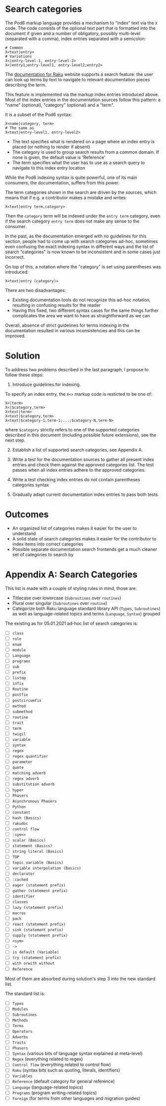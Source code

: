 # Search categories

The Pod6 markup language provides a mechanism to "index" text via the `X` code.
The code consists of the optional text part that is formatted into the document if given
and a number of obligatory, possibly multi-level (separated with a comma),
index entries separated with a semicolon:

```
# Common
X<text|entry>
# Variations
X<|entry-level-1, entry-level-2>
X<|entry1;entry-level1, entry-level2;entry2>
```

The [documentation for Raku](https://docs.raku.org) website supports a search feature:
the user can look up terms by text to navigate to relevant documentation pieces describing
the term.

This feature is implemented via the markup index entries introduced above.
Most of the index entries in the documentation sources follow this pattern:
a "name" (optional), "category" (optional) and a "term".

It is a subset of the Pod6 syntax:

```
X<name|category, term>
# The same as
X<text|entry-level1, entry-level2>
```

* The text specifies what is rendered on a page where an index entry is placed (or nothing to render if absent)
* The category is used to group search results from a common domain. If none is given, the default value
  is 'Reference'
* The term specifies what the user has to use as a search query to navigate to this index entry location

While the Pod6 indexing syntax is quite powerful, one of its main
consumers, the documentation, suffers from this power.

The term categories shown in the search are driven by the sources, which means
that if e.g. a contributor makes a mistake and writes:

```
X<text|entry term,category>
```

Then the `category` term will be indexed under the `entry term` category,
even if the search category `entry term` does not make any sense to the consumer.

In the past, as the documentation emerged with no guidelines for this section,
people had to come up with search categories ad-hoc, sometimes even confusing
the exact indexing syntax in different ways and the list of search "categories"
is now known to be inconsistent and in some cases just incorrect.

On top of this, a notation where the "category" is set using parentheses was introduced:

```
X<text|entry (category)>
```

There are two disadvantages:

* Existing documentation tools do not recognize this ad-hoc notation, resulting in confusing
  results for the reader
* Having this fixed, two different syntax cases for the same things further complicates
  the area we want to have as straightforward as we can

Overall, absence of strict guidelines for terms indexing in the documentation
resulted in various inconsistencies and this can be improved.

# Solution

To address two problems described in the last paragraph, I propose to follow these steps:

1. Introduce guidelines for indexing.

To specify an index entry, the `X<>` markup code is resticted to be one of:

```
X<|term>
X<|$category,term>
X<text|term>
X<text|$category,term>
X<text|$category-1,term-1;...;$category-N,term-N>
```

where `$category` strictly refers to one of the supported categories described in this
document (including possible future extensions), see the next step.

2. Establish a list of supported search categories, see Appendix A.

3. Write a test for the documentation sources to gather all present index entries
   and check them against the approved categories list. The test passes when
   all index entries adhere to the approved categories.

4. Write a test checking index entries do not contain parentheses categories syntax

5. Gradually adapt current documentation index entries to pass both tests.

# Outcomes

* An organized list of categories makes it easier for the user to understand
* A solid state of search categories makes it easier for the contributor to index items into correct
  categories
* Possible separate documentation search frontends get a much cleaner set of categories to search by

# Appendix A: Search Categories

This list is made with a couple of styling rules in mind, those are:

* Titlecase over lowercase (`Subroutines` over `routines`)
* Plural over singular (`Subroutines` over `routine`)
* Categorize both Raku language standard library API (`Types`, `Subroutines`) as well
  as language-related topics and terms (`Language`, `Syntax`) grouped

The existing as for 05.01.2021 ad-hoc list of search categories is:

- [ ] `class`
- [ ] `role`
- [ ] `enum`
- [ ] `module`
- [ ] `Language`
- [ ] `programs`
- [ ] `sub`
- [ ] `prefix`
- [ ] `listop`
- [ ] `infix`
- [ ] `Routine`
- [ ] `postfix`
- [ ] `postcircumfix`
- [ ] `method`
- [ ] `submethod`
- [ ] `routine`
- [ ] `trait`
- [ ] `term`
- [ ] `twigil`
- [ ] `variable`
- [ ] `syntax`
- [ ] `regex`
- [ ] `regex quantifier`
- [ ] `parameter`
- [ ] `quote`
- [ ] `matching adverb`
- [ ] `regex adverb`
- [ ] `substitution adverb`
- [ ] `hyper`
- [ ] `Phasers`
- [ ] `Asynchronous Phasers`
- [ ] `Python`
- [ ] `constant`
- [ ] `hash (Basics)`
- [ ] `rakudoc`
- [ ] `control flow`
- [ ] `:sym<>`
- [ ] `scalar (Basics)`
- [ ] `statement (Basics)`
- [ ] `string literal (Basics)`
- [ ] `TOP`
- [ ] `topic variable (Basics)`
- [ ] `variable interpolation (Basics)`
- [ ] `declarator`
- [ ] `:cached`
- [ ] `eager (statement prefix)`
- [ ] `gather (statement prefix)`
- [ ] `identifier`
- [ ] `classes`
- [ ] `lazy (statement prefix)`
- [ ] `macros`
- [ ] `pack`
- [ ] `react (statement prefix)`
- [ ] `sink (statement prefix)`
- [ ] `supply (statement prefix)`
- [ ] `<sym>`
- [ ] `->`
- [ ] `is default (Variable)`
- [ ] `try (statement prefix)`
- [ ] `with orwith without`
- [ ] `Reference`

Most of them are absorbed during solution's step 3 into the new standard list.

The standard list is:

- [ ] `Types`
- [ ] `Modules`
- [ ] `Subroutines`
- [ ] `Methods`
- [ ] `Terms`
- [ ] `Operators`
- [ ] `Adverbs`
- [ ] `Traits`
- [ ] `Phasers`
- [ ] `Syntax` (various bits of language syntax explained at meta-level)
- [ ] `Regex` (everything related to regex)
- [ ] `Control flow` (everything related to control flow)
- [ ] `Raku` (syntax bits such as quoting, literals, identifiers)
- [ ] `Variables`
- [ ] `Reference` (default category for general reference)
- [ ] `Language` (language-related topics)
- [ ] `Programs` (program writing-related topics)
- [ ] `Foreign` (for terms from other languages and migration guides)
